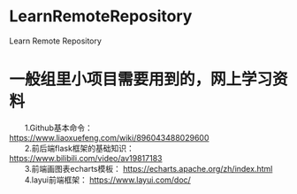 # LearnRemoteRepository
Learn Remote Repository
# 一般组里小项目需要用到的，网上学习资料
&emsp;&emsp;1.Github基本命令： https://www.liaoxuefeng.com/wiki/896043488029600<br>
&emsp;&emsp;2.前后端flask框架的基础知识： https://www.bilibili.com/video/av19817183<br>
&emsp;&emsp;3.前端画图表echarts模板： https://echarts.apache.org/zh/index.html<br>
&emsp;&emsp;4.layui前端框架： https://www.layui.com/doc/ 

